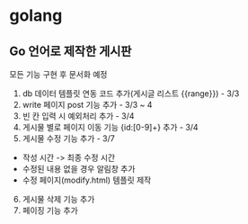 # golang
## Go 언어로 제작한 게시판
모든 기능 구현 후 문서화 예정


1. db 데이터 템플릿 연동 코드 추가(게시글 리스트 {{range}}) - 3/3
2. write 페이지 post 기능 추가 - 3/3 ~ 4
3. 빈 칸 입력 시 예외처리 추가 - 3/4
4. 게시물 별로 페이지 이동 기능 {id:[0-9]+} 추가 - 3/4
5. 게시물 수정 기능 추가 - 3/7
  - 작성 시간 -> 최종 수정 시간
  - 수정된 내용 없을 경우 알림창 추가
  - 수정 페이지(modify.html) 템플릿 제작
6. 게시물 삭제 기능 추가
7. 페이징 기능 추가
